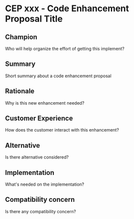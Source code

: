 # CEP xxx - Code Enhancement Proposal Title

## Champion
Who will help organize the effort of getting this implement?

## Summary
Short summary about a code enhancement proposal

## Rationale
Why is this new enhancement needed?

## Customer Experience
How does the customer interact with this enhancement?

## Alternative
Is there alternative considered?

## Implementation
What's needed on the implementation?

## Compatibility concern
Is there any compatibility concern?